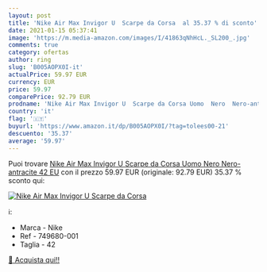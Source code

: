 ```yaml
---
layout: post
title: 'Nike Air Max Invigor U  Scarpe da Corsa  al 35.37 % di sconto'
date: 2021-01-15 05:37:41
image: 'https://m.media-amazon.com/images/I/41863qNhHcL._SL200_.jpg'
comments: true
category: ofertas
author: ring
slug: 'B005AOPX0I-it'
actualPrice: 59.97 EUR
currency: EUR
price: 59.97
comparePrice: 92.79 EUR
prodname: 'Nike Air Max Invigor U  Scarpe da Corsa Uomo  Nero  Nero-antracite   42 EU'
country: 'it'
flag: '🇮🇹'
buyurl: 'https://www.amazon.it/dp/B005AOPX0I/?tag=tolees00-21'
descuento: '35.37'
average: '59.97'
---
```


Puoi trovare [Nike Air Max Invigor U  Scarpe da Corsa Uomo  Nero  Nero-antracite   42 EU](https://www.amazon.it/dp/B005AOPX0I/?tag=tolees00-21) con il prezzo 59.97 EUR (originale: 92.79 EUR) 35.37 % sconto qui:

[![Nike Air Max Invigor U  Scarpe da Corsa ](https://m.media-amazon.com/images/I/41863qNhHcL._SL200_.jpg)](https://www.amazon.it/dp/B005AOPX0I/?tag=tolees00-21)

ℹ️:

- Marca - Nike
- Ref - 749680-001
- Taglia - 42

[🛒 Acquista qui!!](https://www.amazon.it/dp/B005AOPX0I/?tag=tolees00-21)

